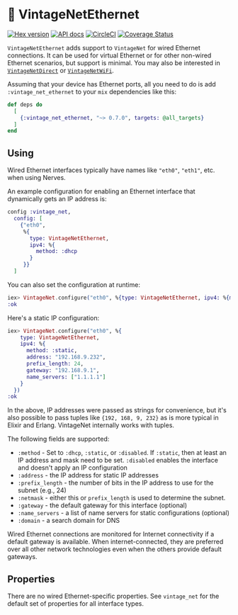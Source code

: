 # 🍇 VintageNetEthernet

[![Hex version](https://img.shields.io/hexpm/v/vintage_net_ethernet.svg "Hex version")](https://hex.pm/packages/vintage_net_ethernet)
[![API docs](https://img.shields.io/hexpm/v/vintage_net_ethernet.svg?label=hexdocs "API docs")](https://hexdocs.pm/vintage_net_ethernet/VintageNetEthernet.html)
[![CircleCI](https://circleci.com/gh/nerves-networking/vintage_net_ethernet.svg?style=svg)](https://circleci.com/gh/nerves-networking/vintage_net_ethernet)
[![Coverage Status](https://coveralls.io/repos/github/nerves-networking/vintage_net_ethernet/badge.svg?branch=master)](https://coveralls.io/github/nerves-networking/vintage_net_ethernet?branch=master)

`VintageNetEthernet` adds support to `VintageNet` for wired Ethernet
connections. It can be used for virtual Ethernet or for other non-wired Ethernet
scenarios, but support is minimal. You may also be interested in
[`VintageNetDirect`](https://github.com/nerves-networking/vintage_net_direct) or
[`VintageNetWiFi`](https://github.com/nerves-networking/vintage_net_direct).

Assuming that your device has Ethernet ports, all you need to do is add
`:vintage_net_ethernet` to your `mix` dependencies like this:

```elixir
def deps do
  [
    {:vintage_net_ethernet, "~> 0.7.0", targets: @all_targets}
  ]
end
```

## Using

Wired Ethernet interfaces typically have names like `"eth0"`, `"eth1"`, etc.
when using Nerves.

An example configuration for enabling an Ethernet interface that dynamically
gets an IP address is:

```elixir
config :vintage_net,
  config: [
    {"eth0",
     %{
       type: VintageNetEthernet,
       ipv4: %{
         method: :dhcp
       }
     }}
  ]
```

You can also set the configuration at runtime:

```elixir
iex> VintageNet.configure("eth0", %{type: VintageNetEthernet, ipv4: %{method: :dhcp}})
:ok
```

Here's a static IP configuration:

```elixir
iex> VintageNet.configure("eth0", %{
    type: VintageNetEthernet,
    ipv4: %{
      method: :static,
      address: "192.168.9.232",
      prefix_length: 24,
      gateway: "192.168.9.1",
      name_servers: ["1.1.1.1"]
    }
  })
:ok
```

In the above, IP addresses were passed as strings for convenience, but it's also
possible to pass tuples like `{192, 168, 9, 232}` as is more typical in Elixir
and Erlang. VintageNet internally works with tuples.

The following fields are supported:

* `:method` - Set to `:dhcp`, `:static`, or `:disabled`. If `:static`, then at
  least an IP address and mask need to be set. `:disabled` enables the interface
  and doesn't apply an IP configuration
* `:address` - the IP address for static IP addresses
* `:prefix_length` - the number of bits in the IP address to use for the subnet
  (e.g., 24)
* `:netmask` - either this or `prefix_length` is used to determine the subnet.
* `:gateway` - the default gateway for this interface (optional)
* `:name_servers` - a list of name servers for static configurations (optional)
* `:domain` - a search domain for DNS

Wired Ethernet connections are monitored for Internet connectivity if a default
gateway is available. When internet-connected, they are preferred over all other
network technologies even when the others provide default gateways.

## Properties

There are no wired Ethernet-specific properties. See `vintage_net` for the
default set of properties for all interface types.
